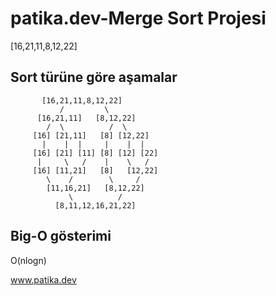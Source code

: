 # patika.dev-Merge Sort Projesi
[16,21,11,8,12,22]
## Sort türüne göre aşamalar
           [16,21,11,8,12,22]
               /         \
          [16,21,11]   [8,12,22]
            /  \          /  \
         [16] [21,11]   [8] [12,22]
           |    |  |     |    |  | 
         [16] [21] [11] [8] [12] [22]
          |     \   /    |    \   / 
         [16] [11,21]   [8]   [12,22]
            \    /        \     /
            [11,16,21]   [8,12,22]
                 \          /  
              [8,11,12,16,21,22]
              
 ## Big-O gösterimi
 O(nlogn)
 
 www.patika.dev
